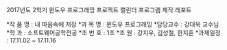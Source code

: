 2017년도 2학기 윈도우 프로그래밍 프로젝트
캘린더 프로그램 제작 레포트

  *작 품 명 : 내 마음속에 저장
  *과 목 명 : 윈도우 프로그래밍
  *담당교수 : 강대욱 교수님
  *학    과 : 소프트웨어공학전공
  *조 번 호 : 1조
  *조    원 : 강지우, 김성철, 한지훈
  *과제일정 : 17.11.02 ~ 17.11.16
